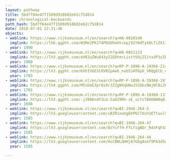 ```yaml
---
layout: pathway
title: 5bd7f84e47f1589d918b02e62c75d814
type: chronological-backwards
path_hash: 5bd7f84e47f1589d918b02e62c75d814
date: 2018-07-01 22:31:46
objects:
- weblink: https://www.rijksmuseum.nl/en/search?q=HA-0018140
  imglink: https://lh6.ggpht.com/W1Me2PKJ74PDUERoHtcepj92Y0dTyk8LTiZX1IqIAGNq22AFaOo8kqdK0OKP4EtyKIoW5hcpfHmuerIFuGzMcM1hiqAX=s200
  year: 1990
- weblink: https://www.rijksmuseum.nl/en/search?q=HA-0021123
  imglink: https://lh3.ggpht.com/ehR2uZWu843yIIEDtmrListYS9jZIita3P3zZUC7W8qZNQGpl9h0Ygem60v9zs8D5p8FMv-iKO35tNOS_ULokuoQ50k=s200
  year: 1968
- weblink: https://www.rijksmuseum.nl/en/search?q=RP-P-1896-A-19368-2143
  imglink: https://lh3.ggpht.com/KXhIV6ESCRVRIpAe6_nub5iHTDpO_VRQgECb_eOK8li5NbtEEMAaFeqUzx1t9wjN2uXBxioufbeRYy_5v_UWYZDCP0M=s200
  year: 1703
- weblink: https://www.rijksmuseum.nl/en/search?q=RP-P-1896-A-19368-1978
  imglink: https://lh4.ggpht.com/M5sDeE3prQiOrJZ2gNXqbNw1V2QkcNAjWl8i207RVDtewRAi3ziC_omJ9pDl7okeM3Dg3u4jK6p40q0hv82Bck24v58=s200
  year: 1701
- weblink: https://www.rijksmuseum.nl/en/search?q=RP-P-1896-A-19368-1374
  imglink: https://lh3.ggpht.com/-jJ86KndY1LG-5abZ9Rh-sE_vLYsT686BW0qQiMskaDabCWVCe2jHghtCAQCXLMJ-Te7hRjUK7BWnqKcVLcr2MtjZA=s200
  year: 1698
- weblink: https://www.rijksmuseum.nl/en/search?q=BI-1946-264-5
  imglink: https://lh3.googleusercontent.com/vBZR1ooXg8XP6CTdvh1ETtuul5f82iUqdvihhy5z2GhaKl_pUPuJeiQtVIIRMELED_oUr3rl8Q15OwNY9keUcwKNfQ=s200
  year: 1585
- weblink: https://www.rijksmuseum.nl/en/search?q=BI-1946-264-47
  imglink: https://lh3.googleusercontent.com/0zYvffH-FfLfigWDr_R4sFqF4Xy3lBnhWUJQxSqOLCq_oJkpWbM0z5atKDNjcEDndpi-LkI2kRFjkNpxmkXnAIUMOQw=s200
  year: 1585
- weblink: https://www.rijksmuseum.nl/en/search?q=BI-1946-264-44
  imglink: https://lh3.googleusercontent.com/HsCBNLQHHjA7GDgAxGf9PA3d5whxobb3p5tXHH6lSLgBoPq8A-ZnQfkP8bD6j1C7_rUfgKvSQ-X0DgYNWfI8tYbBDoUv=s200
  year: 1585

---
```

